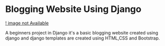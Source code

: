# Blogging Website Using Django

[! image not Available](https://wezom.com.ua/Media/files/filemanager/2019/jang/maxresdefault.jpg)


A beginners project in Django it's a  basic blogging website created using django and django templates are created using HTML,CSS and Bootstrap.
